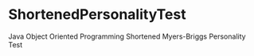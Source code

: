 # ShortenedPersonalityTest
Java Object Oriented Programming Shortened Myers-Briggs Personality Test 
